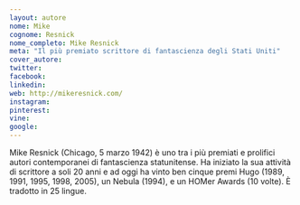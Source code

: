```yaml
---
layout: autore
nome: Mike
cognome: Resnick
nome_completo: Mike Resnick
meta: "Il più premiato scrittore di fantascienza degli Stati Uniti"
cover_autore:
twitter:
facebook:
linkedin:
web: http://mikeresnick.com/
instagram:
pinterest:
vine:
google:
---
```

Mike Resnick (Chicago, 5 marzo 1942) è uno tra i più premiati e prolifici autori contemporanei di fantascienza statunitense.
Ha iniziato la sua attività di scrittore a soli 20 anni e ad oggi ha vinto ben cinque premi Hugo (1989, 1991, 1995, 1998, 2005), un Nebula (1994), e un HOMer Awards (10 volte). È tradotto in 25 lingue.
